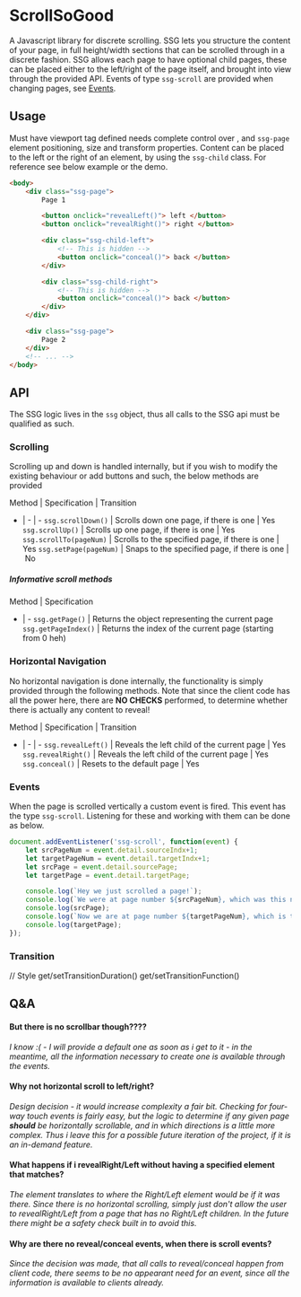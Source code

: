 
# ScrollSoGood

A Javascript library for discrete scrolling. SSG lets you structure the content of your page, in full height/width sections that can be scrolled through in a discrete fashion. SSG allows each page to have optional child pages, these can be placed either to the left/right of the page itself, and brought into view through the provided API. Events of type `ssg-scroll` are provided when changing pages, see [Events](#Events).

## Usage

Must have viewport tag defined needs complete control over <body>, <html> and `ssg-page` element positioning, size and transform properties. Content can be placed to the left or the right of an element, by using the `ssg-child` class. For reference see below example or the demo.

```html
<body>
    <div class="ssg-page">
        Page 1

        <button onclick="revealLeft()"> left </button>
        <button onclick="revealRight()"> right </button>

        <div class="ssg-child-left"> 
            <!-- This is hidden -->
            <button onclick="conceal()"> back </button>
        </div>

        <div class="ssg-child-right"> 
            <!-- This is hidden -->
            <button onclick="conceal()"> back </button>
        </div>
    </div>

    <div class="ssg-page">
        Page 2
    </div>
    <!-- ... -->
</body>
```

## API

The SSG logic lives in the `ssg` object, thus all calls to the SSG api must be qualified as such.

### Scrolling

Scrolling up and down is handled internally, but if you wish to modify the existing behaviour or add buttons and such, the below methods are provided 

Method | Specification | Transition
- | - | -
`ssg.scrollDown()` | Scrolls down one page, if there is one | Yes
`ssg.scrollUp()` | Scrolls up one page, if there is one | Yes
`ssg.scrollTo(pageNum)` | Scrolls to the specified page, if there is one | Yes
`ssg.setPage(pageNum)` | Snaps to the specified page, if there is one | No

##### Informative scroll methods
Method | Specification
- | -
`ssg.getPage()` | Returns the object representing the current page
`ssg.getPageIndex()` | Returns the index of the current page (starting from 0 heh)

### Horizontal Navigation

No horizontal navigation is done internally, the functionality is simply provided through the following methods. Note that since the client code has all the power here, there are __NO CHECKS__ performed, to determine whether there is actually any content to reveal!

Method | Specification | Transition
- | - | -
`ssg.revealLeft()` | Reveals the left child of the current page | Yes
`ssg.revealRight()` | Reveals the left child of the current page | Yes
`ssg.conceal()` | Resets to the default page | Yes

### Events

When the page is scrolled vertically a custom event is fired. This event has the type `ssg-scroll`. Listening for these and working with them can be done as below.

```javascript
document.addEventListener('ssg-scroll', function(event) {
    let srcPageNum = event.detail.sourceIndx+1;
    let targetPageNum = event.detail.targetIndx+1;
    let srcPage = event.detail.sourcePage;
    let targetPage = event.detail.targetPage;

    console.log(`Hey we just scrolled a page!`);
    console.log(`We were at page number ${srcPageNum}, which was this node :`);
    console.log(srcPage);
    console.log(`Now we are at page number ${targetPageNum}, which is this node :`);
    console.log(targetPage);    
});
```

### Transition
// Style
get/setTransitionDuration()
get/setTransitionFunction()


## Q&A

#### But there is no scrollbar though????

_I know :( - I will provide a default one as soon as i get to it - in the meantime, all the information necessary to create one is available through the events._

#### Why not horizontal scroll to left/right?

_Design decision - it would increase complexity a fair bit. Checking for four-way touch events is fairly easy, but the logic to determine if any given page **should** be horizontally scrollable, and in which directions is a little more complex. Thus i leave this for a possible future iteration of the project, if it is an in-demand feature._

#### What happens if i revealRight/Left without having a specified element that matches?

_The element translates to where the Right/Left element would be if it was there. Since there is no horizontal scrolling, simply just don't allow the user to revealRight/Left from a page that has no Right/Left children. In the future there might be a safety check built in to avoid this._

#### Why are there no reveal/conceal events, when there is scroll events?

_Since the decision was made, that all calls to reveal/conceal happen from client code, there seems to be no appearant need for an event, since all the information is available to clients already._
